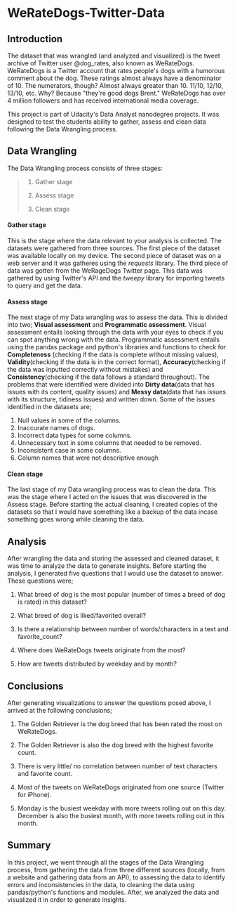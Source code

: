 # WeRateDogs-Twitter-Data
## Introduction
The dataset that was wrangled (and analyzed and visualized) is the tweet archive of Twitter user @dog_rates, also known as WeRateDogs. WeRateDogs is a Twitter account that rates people's dogs with a humorous comment about the dog. These ratings almost always have a denominator of 10. The numerators, though? Almost always greater than 10. 11/10, 12/10, 13/10, etc. Why? Because "they're good dogs Brent." WeRateDogs has over 4 million followers and has received international media coverage.

This project is part of Udacity's Data Analyst nanodegree projects. It was designed to test the students ability to gather, assess and clean data following the Data Wrangling process. 

## Data Wrangling
The Data Wrangling process consists of three stages:
> 1. Gather stage
>
> 2. Assess stage
>
> 3. Clean stage


#### Gather stage
This is the stage where the data relevant to your analysis is collected. The datasets were gathered from three sources. The first piece of the dataset was available locally on my device. The second piece of dataset was on a web server and it was gatheres using the *requests* library. The third piece of data was gotten from the WeRageDogs Twitter page. This data was gathered by using Twitter's API and the *tweepy* library for importing tweets to query and get the data.

#### Assess stage
The next stage of my Data wrangling was to assess the data. This is divided into two; **Visual assessment** and **Programmatic assessment**. Visual assessment entails looking through the data with your eyes to check if you can spot anything wrong with the data. Programmatic assessment entails using the pandas package and python's libraries and functions to check for **Completeness** (checking if the data is complete without missing values), **Validity**(checking if the data is in the correct format), **Accuracy**(checking if the data was inputted correctly without mistakes) and **Consistency**(checking if the data follows a standard throughout). The problems that were identified were divided into **Dirty data**(data that has issues with its content, quality issues) and **Messy data**(data that has issues with its structure, tidiness issues) and written down. Some of the issues identified in the datasets are;
1. Null values in some of the columns.
2. Inaccurate names of dogs.
3. Incorrect data types for some columns.
4. Unnecessary text in some columns that needed to be removed.
5. Inconsistent case in some columns.
6. Column names that were not descriptive enough

#### Clean stage
The last stage of my Data wrangling process was to clean the data. This was the stage where I acted on the issues that was discovered in the Assess stage. Before starting the actual cleaning, I created copies of the datasets so that I would have something like a backup of the data incase something goes wrong while cleaning the data.

## Analysis 
After wrangling the data and storing the assessed and cleaned dataset, it was time to analyze the data to generate insights. Before starting the analysis, I generated five questions that I would use the dataset to answer. These questions were;

1. What breed of dog is the most popular (number of times a breed of dog is rated) in this dataset?

2. What breed of dog is liked/favorited overall?

3. Is there a relationship between number of words/characters in a text and favorite_count?

4. Where does WeRateDogs tweets originate from the most?

5. How are tweets distributed by weekday and by month?

## Conclusions
After generating visualizations to answer the questions posed above, I arrived at the following conclusions;
1. The Golden Retriever is the dog breed that has been rated the most on WeRateDogs.

2. The Golden Retriever is also the dog breed with the highest favorite count.

3. There is very little/ no correlation between number of text characters and favorite count.

4. Most of the tweets on WeRateDogs originated from one source (Twitter for iPhone).

5. Monday is the busiest weekday with more tweets rolling out on this day. December is also the busiest month, with more tweets rolling out in this month.

## Summary
In this project, we went through all the stages of the Data Wrangling process, from gathering the data from three different sources (locally, from a website and gathering data from an API), to assessing the data to identify errors and inconsistencies in the data, to cleaning the data using pandas/python's functions and modules. After, we analyzed the data and visualized it in order to generate insights.
